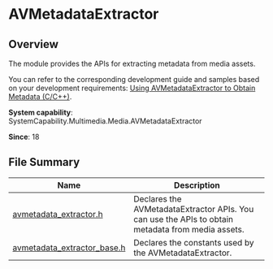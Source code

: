 # AVMetadataExtractor
<!--Kit: Media Kit-->
<!--Subsystem: Multimedia-->
<!--Owner: @wang-haizhou6-->
<!--Designer: @HmQQQ-->
<!--Tester: @xchaosioda-->
<!--Adviser: @zengyawen-->

## Overview

The module provides the APIs for extracting metadata from media assets.

You can refer to the corresponding development guide and samples based on your development requirements: [Using AVMetadataExtractor to Obtain Metadata (C/C++)](../../media/media/using-ndk-avmetadataextractor-for-media.md).

**System capability**: SystemCapability.Multimedia.Media.AVMetadataExtractor

**Since**: 18

## File Summary

| Name| Description|
| -- | -- |
| [avmetadata_extractor.h](capi-avmetadata-extractor-h.md) | Declares the AVMetadataExtractor APIs. You can use the APIs to obtain metadata from media assets.|
| [avmetadata_extractor_base.h](capi-avmetadata-extractor-base-h.md) | Declares the constants used by the AVMetadataExtractor.|
